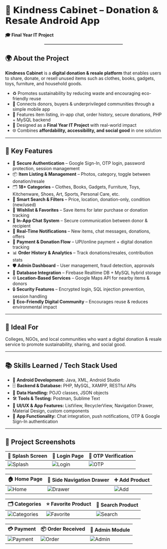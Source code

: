 # 🤝 𝗞𝗶𝗻𝗱𝗻𝗲𝘀𝘀 𝗖𝗮𝗯𝗶𝗻𝗲𝘁 – 𝗗𝗼𝗻𝗮𝘁𝗶𝗼𝗻 & 𝗥𝗲𝘀𝗮𝗹𝗲 𝗔𝗻𝗱𝗿𝗼𝗶𝗱 𝗔𝗽𝗽
**🎓 Final Year IT Project**

<hr style="border:1px solid #ccc; width:50%; margin:auto;">

## 🌍 About the Project
**Kindness Cabinet** is a **digital donation & resale platform** that enables users to share, donate, or resell unused items such as clothes, books, gadgets, toys, furniture, and household goods.

- ♻️ Promotes sustainability by reducing waste and encouraging eco-friendly reuse
- 🤝 Connects donors, buyers & underprivileged communities through a simple mobile app
- 📱 Features item listing, in-app chat, order history, secure donations, PHP + MySQL backend
- 🏫 Designed as a **Final Year IT Project** with real-world impact
- 🌐 Combines **affordability, accessibility, and social good** in one solution

---

## 🔧 Key Features

- 👤 **Secure Authentication** – Google Sign-In, OTP login, password protection, session management
- 📦 **Item Listing & Management** – Photos, category, toggle between donation/resale
- 🗂 **18+ Categories** – Clothes, Books, Gadgets, Furniture, Toys, Kitchenware, Shoes, Art, Sports, Personal Care, etc.
- 🔎 **Smart Search & Filters** – Price, location, donation-only, condition (new/used)
- 📝 **Wishlist & Favorites** – Save items for later purchase or donation tracking
- 💬 **In-App Chat System** – Secure communication between donor & recipient
- 🔔 **Real-Time Notifications** – New items, chat messages, donations, offers
- 🛒 **Payment & Donation Flow** – UPI/online payment + digital donation tracking
- 📊 **Order History & Analytics** – Track donations/resales, contribution stats
- 🛡 **Admin Dashboard** – User management, fraud detection, approvals
- 📂 **Database Integration** – Firebase Realtime DB + MySQL hybrid storage
- 🌐 **Location-Based Services** – Google Maps API for nearby items & donors
- 🔒 **Security Features** – Encrypted login, SQL injection prevention, session handling
- 🌱 **Eco-Friendly Digital Community** – Encourages reuse & reduces environmental impact

---

## 🎯 Ideal For

Colleges, NGOs, and local communities who want a digital donation & resale service to promote sustainability, sharing, and social good.

---

## 📚 Skills Learned / Tech Stack Used

- 📱 **Android Development:** Java, XML, Android Studio
- 🗄 **Backend & Database:** PHP, MySQL, XAMPP, RESTful APIs
- 💾 **Data Handling:** POJO classes, JSON objects
- 🛠 **Tools & Testing:** Postman, Sublime Text
- 🎨 **UI/UX & App Features:** ListView, RecyclerView, Navigation Drawer, Material Design, custom components
- 💬 **App Functionality:** Chat integration, push notifications, OTP & Google Sign-In authentication

---

## 📸 Project Screenshots

| 🚀 Splash Screen | 🔐 Login Page | 📲 OTP Verification |
|-----------------|--------------|------------------|
| ![Splash](https://github.com/user-attachments/assets/d5d970fc-9af6-4c44-b8e9-ce2463c61e2a) | ![Login](https://github.com/user-attachments/assets/d2f03b85-365c-4085-bad5-8074bd00589c) | ![OTP](https://github.com/user-attachments/assets/44a11339-ea3c-44b8-8ec1-cf848760a7f8) |

| 🏠 Home Page | 📂 Side Navigation Drawer | ➕ Add Product |
|-------------|-------------------------|---------------|
| ![Home](https://github.com/user-attachments/assets/2608c99f-f90a-487e-8eb7-0b4a555e834b) | ![Drawer](https://github.com/user-attachments/assets/f8c8fd39-0826-4572-8d1b-ffb4b5fcd002) | ![Add](https://github.com/user-attachments/assets/6836ba4e-a2ca-49f6-af4d-0beb2f1c874c) |

| 🗂️ Categories | ⭐ Favorite Product | 🔎 Search Product |
|----------------|-----------------|-----------------|
| ![Categories](https://github.com/user-attachments/assets/8a05848d-b245-474f-a452-59e90e9955d1) | ![Favorite](https://github.com/user-attachments/assets/fa5bca52-5345-4220-9f66-9aa28a20bae3) | ![Search](https://github.com/user-attachments/assets/d3d44bce-69c8-4f43-964e-ade63844f8f1) |

| 💳 Payment | 📦 Order Received | 👤 Admin Module |
|------------|----------------|----------------|
| ![Payment](https://github.com/user-attachments/assets/42138d7a-e15d-4b22-8130-15197cac8341) | ![Order](https://github.com/user-attachments/assets/8db39542-d13d-40a2-9d66-1d90e9f93e02) | ![Admin](https://github.com/user-attachments/assets/01d99aa5-e25a-4448-bd9a-eb7e97b7be67) |
